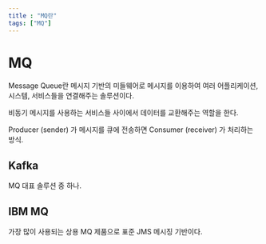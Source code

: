 ```yaml
---
title : "MQ란"
tags: ["MQ"]
---
```


# MQ
Message Queue란 메시지 기반의 미들웨어로 메시지를 이용하여 여러 어플리케이션, 시스템, 서비스들을 연결해주는 솔루션이다.

비동기 메시지를 사용하는 서비스들 사이에서 데이터를 교환해주는 역할을 한다.

Producer (sender) 가 메시지를 큐에 전송하면 Consumer (receiver) 가 처리하는 방식.

## Kafka 
MQ 대표 솔루션 중 하나.

## IBM MQ 
가장 많이 사용되는 상용 MQ 제품으로 표준 JMS 메시징 기반이다.
<!--stackedit_data:
eyJoaXN0b3J5IjpbMTc2MDIwNDkyMSwzMzE5MTg2MDIsLTE0OD
Q1MzIyMTNdfQ==
-->